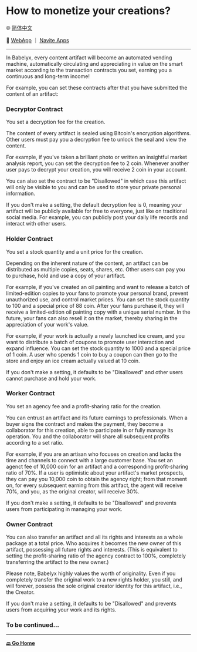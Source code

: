 # How to monetize your creations?

🌐 [简体中文](./_zhcn.md)

<!-- 🌎 to be added -->

🚀 [WebApp](https://u.babelyx.com) ｜ [Navite Apps](https://links.babelyx.com)

---

In Babelyx, every content artifact will become an automated vending machine, automatically circulating and appreciating in value on the smart market according to the transaction contracts you set, earning you a continuous and long-term income!

For example, you can set these contracts after that you have submitted the content of an artifact:

### Decryptor Contract

You set a decryption fee for the creation.

The content of every artifact is sealed using Bitcoin's encryption algorithms. Other users must pay you a decryption fee to unlock the seal and view the content.

For example, if you've taken a brilliant photo or written an insightful market analysis report, you can set the decryption fee to 2 coin. Whenever another user pays to decrypt your creation, you will receive 2 coin in your account.

You can also set the contract to be "Disallowed" in which case this artifact will only be visible to you and can be used to store your private personal information.

If you don't make a setting, the default decryption fee is 0, meaning your artifact will be publicly available for free to everyone, just like on traditional social media. For example, you can publicly post your daily life records and interact with other users.

### Holder Contract

You set a stock quantity and a unit price for the creation.

Depending on the inherent nature of the content, an artifact can be distributed as multiple copies, seats, shares, etc. Other users can pay you to purchase, hold and use a copy of your artifact.

For example, if you've created an oil painting and want to release a batch of limited-edition copies to your fans to promote your personal brand, prevent unauthorized use, and control market prices. You can set the stock quantity to 100 and a special price of 88 coin. After your fans purchase it, they will receive a limited-edition oil painting copy with a unique serial number. In the future, your fans can also resell it on the market, thereby sharing in the appreciation of your work's value.

For example, if your work is actually a newly launched ice cream, and you want to distribute a batch of coupons to promote user interaction and expand influence. You can set the stock quantity to 1000 and a special price of 1 coin. A user who spends 1 coin to buy a coupon can then go to the store and enjoy an ice cream actually valued at 10 coin.

If you don't make a setting, it defaults to be "Disallowed" and other users cannot purchase and hold your work.

### Worker Contract

You set an agency fee and a profit-sharing ratio for the creation.

You can entrust an artifact and its future earnings to professionals. When a buyer signs the contract and makes the payment, they become a collaborator for this creation, able to participate in or fully manage its operation. You and the collaborator will share all subsequent profits according to a set ratio.

For example, if you are an artisan who focuses on creation and lacks the time and channels to connect with a large customer base. You set an agenct fee of 10,000 coin for an artifact and a corresponding profit-sharing ratio of 70%. If a user is optimistic about your artifact's market prospects, they can pay you 10,000 coin to obtain the agency right; from that moment on, for every subsequent earning from this artifact, the agent will receive 70%, and you, as the original creator, will receive 30%.

If you don't make a setting, it defaults to be "Disallowed" and prevents users from participating in managing your work.

### Owner Contract

You can also transfer an artifact and all its rights and interests as a whole package at a total price. Who acquires it becomes the new owner of this artifact, possessing all future rights and interests. (This is equivalent to setting the profit-sharing ratio of the agency contract to 100%, completely transferring the artifact to the new owner.)

Please note, Babelyx highly values the worth of originality. Even if you completely transfer the original work to a new rights holder, you still, and will forever, possess the sole original creator identity for this artifact, i.e., the Creator.

If you don't make a setting, it defaults to be "Disallowed" and prevents users from acquiring your work and its rights.

### To be continued...

---

[**🔙 Go Home**](../../_enus.md)
